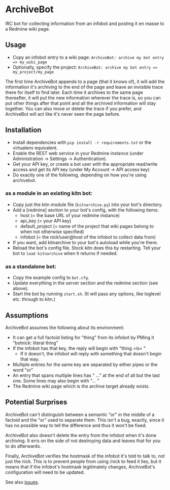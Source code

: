 ArchiveBot
===========

IRC bot for collecting information from an infobot and posting it en masse to a Redmine wiki page.

Usage
-----
* Copy an infobot entry to a wiki page: `ArchiveBot: archive my bot entry => my_wiki_page`
* Optionally, specify the project: `ArchiveBot: archive my bot entry => my_project/my_page`

The first time ArchiveBot appends to a page (that it knows of), it will add the information it's archiving to the end of the page and leave an invisible trace there for itself to find later. Each time it archives to the same page thereafter, it will put the new information wherever the trace is, so you can put other things after that point and all the archived information will stay together. You can also move or delete the trace if you prefer, and ArchiveBot will act like it's never seen the page before.

Installation
------------

* Install dependencies with `pip install -r requirements.txt` or the virtualenv equivalent.
* Enable the REST web service in your Redmine instance (under Administration -> Settings -> Authentication).
* Get your API key, or create a bot user with the appropriate read/write access and get its API key (under My Account -> API access key)
* Do exactly one of the following, depending on how you're using archivebot.

### as a module in an existing kitn bot:

* Copy just the kitn module file (`kitnarchive.py`) into your bot's directory.
* Add a [redmine] section to your bot's config, with the following items:
  * host (= the base URL of your redmine instance)
  * api_key (= your API key)
  * default_project (= name of the project that wiki pages belong to when not otherwise specified)
  * infobot (= the nick!user@host of the infobot to collect data from)
* If you want, add kitnarchive to your bot's autoload while you're there.
* Reload the bot's config file. Stock kitn does this by restarting. Tell your bot to `load kitnarchive` when it returns if needed.

### as a standalone bot:

* Copy the example config to `bot.cfg`.
* Update everything in the server section and the redmine section (see above).
* Start the bot by running `start.sh`. (It will pass any options, like loglevel etc. through to kitn.)

Assumptions
-----------

ArchiveBot assumes the following about its environment:
* It can get a full factoid listing for "thing" from its infobot by PMing it "botnick: literal thing"
* If the infobot has that key, the reply will begin with "thing =is= "
  * If it doesn't, the infobot will reply with something that doesn't begin that way.
* Multiple entries for the same key are separated by either pipes or the word "or"
* An entry that spans multiple lines has " ..." at the end of all but the last one. Some lines may also begin with "... "
* The Redmine wiki page which is the archive target already exists.

Potential Surprises
-------------------

ArchiveBot can't distinguish between a semantic "or" in the middle of a factoid and the "or" used to separate them. This isn't a bug, exactly, since it has no possible way to tell the difference and thus it won't be fixed.

ArchiveBot also doesn't delete the entry from the infobot when it's done archiving. It errs on the side of not destroying data and leaves that for you to do afterwards.

Finally, ArchiveBot verifies the hostmask of the infobot it's told to talk to, not just the nick. This is to prevent people from using /nick to feed it lies, but it means that if the infobot's hostmask legitimately changes, ArchiveBot's configuration will need to be updated.

See also [issues](https://github.com/relsqui/archivebot/issues).
